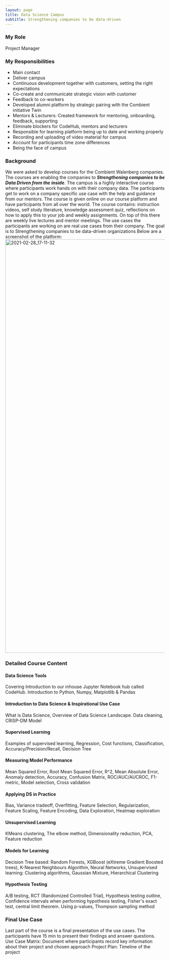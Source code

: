 ```yaml
---
layout: page
title: Data Science Campus
subtitle: Strengthening companies to be data-driven
---
```


### My Role
Project Manager

### My Responsibilities 
-	Main contact
-	Deliver campus 
-	Continuous development together with customers, setting the right expectations
-	Co-create and communicate strategic vision with customer
-	Feedback to co-workers
-	Developed alumni platform by strategic pairing with the Combient initiative Twin 
-	Mentors & Lecturers: Created framework for mentoring, onboarding, feedback, supporting
-	Eliminate blockers for CodeHub, mentors and lecturers
-	Responsible for learning platform being up to date and working properly
-	Recording and uploading of video material for campus
-	Account for participants time zone differences 
-	Being the face of campus

### Background
We were asked to develop courses for the Combient Walenberg companies. The courses are enabling the companies to **_Strengthening companies to be Data Driven from the inside_**. The campus is a highly interactive course where participants work hands on with their company data. The participants get to work on a company specific use case with the help and guidance from our mentors. The course is given online on our course platform and have participants from all over the world. The course contains: instruction videos, self study literature, knowledge assessment quiz, reflections on how to apply this to your job and weekly assignments. On top of this there are weekly live lectures and mentor meetings. The use cases the participants are working on are real use cases from their company. The goal is to Strengthening companies to be data-driven organizations
Below are a screenshot of the platform: 
<img width="1304" alt="2021-02-28_17-11-32" src="https://user-images.githubusercontent.com/15735938/109425399-5c216c80-79e8-11eb-8dbc-e40cb1e6cf1a.png">


### Detailed Course Content
#### Data Science Tools
Covering Introduction to our inhouse Jupyter Notebook hub called CodeHub. Introduction to Python, Numpy, Matplotlib & Pandas
#### Introduction to Data Science & Inspirational Use Case
What is Data Science, Overview of Data Science Landscape. Data cleaning, CRISP-DM Model
#### Supervised Learning
Examples of supervised learning, Regression, Cost functions, Classification, Accuracy/Precision/Recall, Decision Tree
#### Measuring Model Performance
Mean Squared Error, Root Mean Squared Error, R^2, Mean Absolute Error, Anomaly detection, Accuracy, Confusion Matrix, ROC/AUC/AUCROC, F1-metric, Model selection, Cross validation 
#### Applying DS in Practice
Bias, Variance tradeoff, Overfitting, Feature Selection, Regularization, Feature Scaling, Feature Encoding, Data Exploration, Heatmap exploration
#### Unsupervised Learning
KMeans clustering, The elbow method, Dimensionality reduction, PCA, Feature reduction
#### Models for Learning
Decision Tree based: Random Forests, XGBoost (eXtreme Gradient Boosted trees), K-Nearest Neighbours Algorithm, Neural Networks, Unsupervised learning: Clustering algorithms, Gaussian Mixture, Hierarchical Clustering
#### Hypothesis Testing
A/B testing, RCT (Randomized Controlled Trial), Hypothesis testing outline, Confidence intervals when performing hypothesis testing, Fisher's exact test, central limit theorem. Using p-values, Thompson sampling method

### Final Use Case
Last part of the course is a final presentation of the use cases. The participants have 15 min to present their findings and answer questions. 
Use Case Matrix: Document where participants record key information about their project and chosen approach
Project Plan: Timeline of the project
